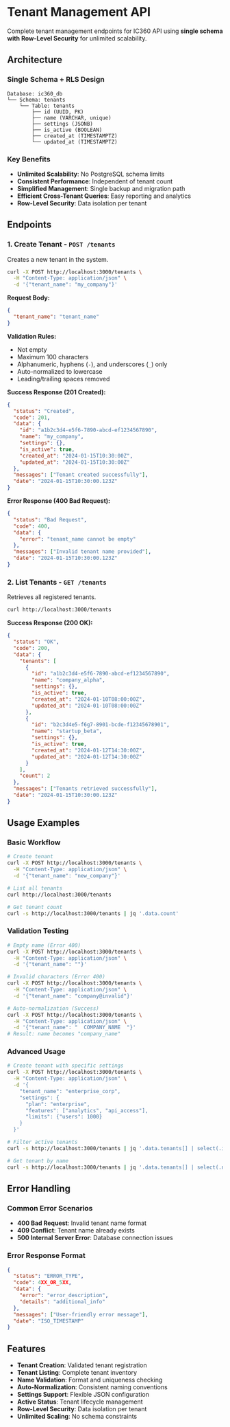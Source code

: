 # Tenant Management API

Complete tenant management endpoints for IC360 API using **single schema with Row-Level Security** for unlimited scalability.

## Architecture

### Single Schema + RLS Design
```
Database: ic360_db
└── Schema: tenants
    └── Table: tenants
        ├── id (UUID, PK)
        ├── name (VARCHAR, unique)
        ├── settings (JSONB)
        ├── is_active (BOOLEAN)
        ├── created_at (TIMESTAMPTZ)
        └── updated_at (TIMESTAMPTZ)
```

### Key Benefits
- **Unlimited Scalability**: No PostgreSQL schema limits
- **Consistent Performance**: Independent of tenant count
- **Simplified Management**: Single backup and migration path
- **Efficient Cross-Tenant Queries**: Easy reporting and analytics
- **Row-Level Security**: Data isolation per tenant

## Endpoints

### 1. Create Tenant - `POST /tenants`
Creates a new tenant in the system.

```bash
curl -X POST http://localhost:3000/tenants \
  -H "Content-Type: application/json" \
  -d '{"tenant_name": "my_company"}'
```

**Request Body:**
```json
{
  "tenant_name": "tenant_name"
}
```

**Validation Rules:**
- Not empty
- Maximum 100 characters
- Alphanumeric, hyphens (`-`), and underscores (`_`) only
- Auto-normalized to lowercase
- Leading/trailing spaces removed

**Success Response (201 Created):**
```json
{
  "status": "Created",
  "code": 201,
  "data": {
    "id": "a1b2c3d4-e5f6-7890-abcd-ef1234567890",
    "name": "my_company",
    "settings": {},
    "is_active": true,
    "created_at": "2024-01-15T10:30:00Z",
    "updated_at": "2024-01-15T10:30:00Z"
  },
  "messages": ["Tenant created successfully"],
  "date": "2024-01-15T10:30:00.123Z"
}
```

**Error Response (400 Bad Request):**
```json
{
  "status": "Bad Request",
  "code": 400,
  "data": {
    "error": "tenant_name cannot be empty"
  },
  "messages": ["Invalid tenant name provided"],
  "date": "2024-01-15T10:30:00.123Z"
}
```

### 2. List Tenants - `GET /tenants`
Retrieves all registered tenants.

```bash
curl http://localhost:3000/tenants
```

**Success Response (200 OK):**
```json
{
  "status": "OK",
  "code": 200,
  "data": {
    "tenants": [
      {
        "id": "a1b2c3d4-e5f6-7890-abcd-ef1234567890",
        "name": "company_alpha",
        "settings": {},
        "is_active": true,
        "created_at": "2024-01-10T08:00:00Z",
        "updated_at": "2024-01-10T08:00:00Z"
      },
      {
        "id": "b2c3d4e5-f6g7-8901-bcde-f12345678901",
        "name": "startup_beta",
        "settings": {},
        "is_active": true,
        "created_at": "2024-01-12T14:30:00Z",
        "updated_at": "2024-01-12T14:30:00Z"
      }
    ],
    "count": 2
  },
  "messages": ["Tenants retrieved successfully"],
  "date": "2024-01-15T10:30:00.123Z"
}
```

## Usage Examples

### Basic Workflow
```bash
# Create tenant
curl -X POST http://localhost:3000/tenants \
  -H "Content-Type: application/json" \
  -d '{"tenant_name": "new_company"}'

# List all tenants
curl http://localhost:3000/tenants

# Get tenant count
curl -s http://localhost:3000/tenants | jq '.data.count'
```

### Validation Testing
```bash
# Empty name (Error 400)
curl -X POST http://localhost:3000/tenants \
  -H "Content-Type: application/json" \
  -d '{"tenant_name": ""}'

# Invalid characters (Error 400)
curl -X POST http://localhost:3000/tenants \
  -H "Content-Type: application/json" \
  -d '{"tenant_name": "company@invalid"}'

# Auto-normalization (Success)
curl -X POST http://localhost:3000/tenants \
  -H "Content-Type: application/json" \
  -d '{"tenant_name": "  COMPANY_NAME  "}'
# Result: name becomes "company_name"
```

### Advanced Usage
```bash
# Create tenant with specific settings
curl -X POST http://localhost:3000/tenants \
  -H "Content-Type: application/json" \
  -d '{
    "tenant_name": "enterprise_corp",
    "settings": {
      "plan": "enterprise",
      "features": ["analytics", "api_access"],
      "limits": {"users": 1000}
    }
  }'

# Filter active tenants
curl -s http://localhost:3000/tenants | jq '.data.tenants[] | select(.is_active == true)'

# Get tenant by name
curl -s http://localhost:3000/tenants | jq '.data.tenants[] | select(.name == "my_company")'
```

## Error Handling

### Common Error Scenarios
- **400 Bad Request**: Invalid tenant name format
- **409 Conflict**: Tenant name already exists
- **500 Internal Server Error**: Database connection issues

### Error Response Format
```json
{
  "status": "ERROR_TYPE",
  "code": 4XX_OR_5XX,
  "data": {
    "error": "error_description",
    "details": "additional_info"
  },
  "messages": ["User-friendly error message"],
  "date": "ISO_TIMESTAMP"
}
```

## Features

- **Tenant Creation**: Validated tenant registration
- **Tenant Listing**: Complete tenant inventory
- **Name Validation**: Format and uniqueness checking
- **Auto-Normalization**: Consistent naming conventions
- **Settings Support**: Flexible JSON configuration
- **Active Status**: Tenant lifecycle management
- **Row-Level Security**: Data isolation per tenant
- **Unlimited Scaling**: No schema constraints 
